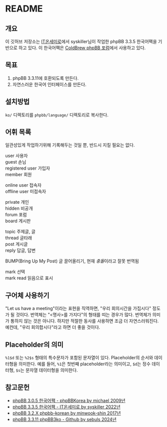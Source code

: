 # README

## 개요

이 깃허브 저장소는 [IT온세미로](http://bb.itosm.com)에서 syskiller님이 작업한 phpBB 3.3.5 한국어팩을 기반으로 하고 있다. 이 한국어팩은 [ColdBrew phpBB 포럼](https://forum.fractalcoffee.duckdns.org)에서 사용하고 있다. 

## 목표

1. phpBB 3.3.11에 호환되도록 만든다.
2. 자연스러운 한국어 인터페이스를 만든다.

## 설치방법

`ko/` 디렉토리를 `phpbb/language/` 디렉토리로 복사한다.

## 어휘 목록

일관성있게 작업하기위해 기록해두는 것일 뿐, 반드시 지킬 필요는 없다.

user 사용자  
guest 손님  
registered user 가입자  
member 회원  

online user 접속자  
offline user  미접속자

private 개인  
hidden 비공개  
forum 포럼  
board 게시판  

topic 주제글, 글  
thread 글타래  
post 게시글  
reply 답글, 답변  

BUMP(Bring Up My Post) 글 끌어올리기, 현재 *충돌*이라고 잘못 번역됨  

mark 선택  
mark read 읽음으로 표시  

## 구어체 사용하기

"Let us have a meeting"이라는 표현을 직역하면, "우리 회의시간을 가집시다" 정도가 될 것이다. 번역체는 "<명사>를 가지다"의 형태를 띠는 경우가 많다. 번역체가 의미가 통하지 않는 것은 아니다. 하지만 적절한 동사를 사용하면 조금 더 자연스러워진다. 예컨데, "우리 회의합시다"라고 하면 더 좋을 것이다.

## Placeholder의 의미 

`%1$d` 또는 `%2$s` 형태의 특수문자가 포함된 문자열이 있다. Placeholder의 순서와 데이터형을 의미한다. 예를 들어, `%1`은 첫번째 placeholder라는 의미이고, `$d`는 정수 데이터형, `$s`는 문자열 데이터형을 의미한다.

## 참고문헌

- [phpBB 3.0.5 한국어팩 - phpBBKorea by michael 2009년](http://www.phpbbkorea.com/viewtopic.php?f=6&t=2554)
- [phpBB 3.3.5 한국어팩 - IT온세미로 by syskiller 2022년](http://bb.itosm.com/viewtopic.php?t=40&sid=f0ba38eba9f9bed54bd3a29b8b36c1e3)
- [phpBB 3.2.X phpbb-korean by minwook-shin 2017년](https://github.com/minwook-shin/phpbb-korean)
- [phpBB 3.3.11 phpBB3ko - Github by sebuls 2024년](https://github.com/sebuls/phpBB3ko)